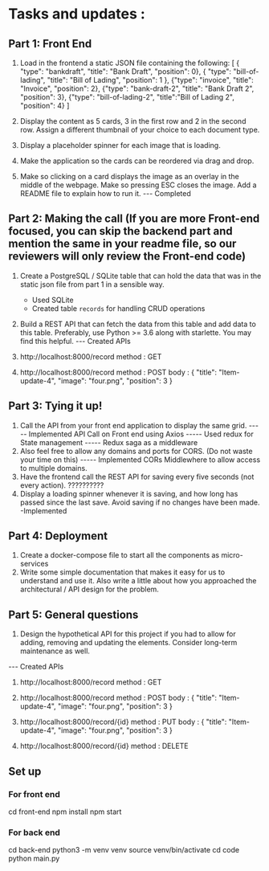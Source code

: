 # Tasks and updates :

## Part 1: Front End

1. Load in the frontend a static JSON file containing the following:
   [
   { "type": "bankdraft", "title": "Bank Draft", "position": 0},
   { "type": "bill-of-lading", "title": "Bill of Lading", "position": 1 },
   {"type": "invoice", "title": "Invoice", "position": 2},
   {"type": "bank-draft-2", "title": "Bank Draft 2", "position": 3},
   {"type": "bill-of-lading-2", "title":"Bill of Lading 2", "position": 4}
   ]

2. Display the content as 5 cards, 3 in the first row and 2 in the second row. Assign a different thumbnail of your choice to each document type.
3. Display a placeholder spinner for each image that is loading.
4. Make the application so the cards can be reordered via drag and drop.
5. Make so clicking on a card displays the image as an overlay in the middle of the webpage. Make so pressing ESC closes the image. Add a README file to explain how to run it.
   --- Completed

## Part 2: Making the call (If you are more Front-end focused, you can skip the backend part and mention the same in your readme file, so our reviewers will only review the Front-end code)

1. Create a PostgreSQL / SQLite table that can hold the data that was in the static json file from part 1 in a sensible way.
   - Used SQLite
   - Created table `records` for handling CRUD operations
2. Build a REST API that can fetch the data from this table and add data to this table. Preferably, use Python >= 3.6 along with starlette. You may find this helpful.
   --- Created APIs

3. http://localhost:8000/record
   method : GET

4. http://localhost:8000/record
   method : POST
   body : {
   "title": "Item-update-4",
   "image": "four.png",
   "position": 3
   }

## Part 3: Tying it up!

1. Call the API from your front end application to display the same grid.
   ----- Implemented API Call on Front end using Axios
   ----- Used redux for State management
   ----- Redux saga as a middleware
2. Also feel free to allow any domains and ports for CORS. (Do not waste your time on this)
   ----- Implemented CORs Middlewhere to allow access to multiple domains.
3. Have the frontend call the REST API for saving every five seconds (not every action).
   ??????????
4. Display a loading spinner whenever it is saving, and how long has passed since the last save. Avoid saving if no changes have been made.
   -Implemented

## Part 4: Deployment

1. Create a docker-compose file to start all the components as micro-services
2. Write some simple documentation that makes it easy for us to understand and use it. Also write a little about how you approached the architectural / API design for the problem.

## Part 5: General questions

1. Design the hypothetical API for this project if you had to allow for adding, removing and updating the elements. Consider long-term maintenance as well.

--- Created APIs

1. http://localhost:8000/record
   method : GET

2. http://localhost:8000/record
   method : POST
   body : {
   "title": "Item-update-4",
   "image": "four.png",
   "position": 3
   }

3. http://localhost:8000/record/{id}
   method : PUT
   body : {
   "title": "Item-update-4",
   "image": "four.png",
   "position": 3
   }

4. http://localhost:8000/record/{id}
   method : DELETE

## Set up

### For front end

cd front-end
npm install
npm start

### For back end

cd back-end
python3 -m venv venv
source venv/bin/activate
cd code
python main.py
